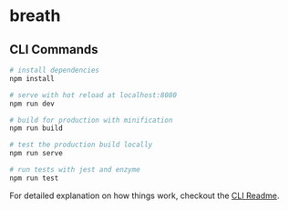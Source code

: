 # breath

## CLI Commands

``` bash
# install dependencies
npm install

# serve with hot reload at localhost:8080
npm run dev

# build for production with minification
npm run build

# test the production build locally
npm run serve

# run tests with jest and enzyme
npm run test

```

For detailed explanation on how things work, checkout the [CLI Readme](https://github.com/developit/preact-cli/blob/master/README.md).
